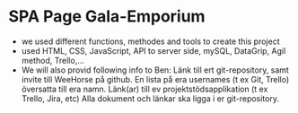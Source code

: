 # SPA Page Gala-Emporium
- we used different functions, methodes and tools to create this project
- used HTML, CSS, JavaScript, API to server side, mySQL, DataGrip, Agil method, Trello,...
- We will also provid following info to Ben:
Länk till ert git-repository, samt invite till WeeHorse på github.
En lista på era usernames (t ex Git, Trello) översatta till era namn.
Länk(ar) till ev projektstödsapplikation (t ex Trello, Jira, etc)
Alla dokument och länkar ska ligga i er git-repository.
